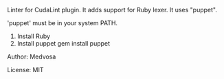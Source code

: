 Linter for CudaLint plugin.
It adds support for Ruby lexer.
It uses "puppet".

'puppet' must be in your system PATH.
1. Install Ruby
2. Install puppet
   gem install puppet

Author: Medvosa

License: MIT
